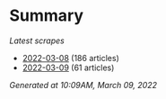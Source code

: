 # Summary
*Latest scrapes*
* [2022-03-08](https://github.com/nuuuwan/news_lk/blob/data/news_lk.2022-03-08.json) (186 articles)
* [2022-03-09](https://github.com/nuuuwan/news_lk/blob/data/news_lk.2022-03-09.json) (61 articles)

*Generated at 10:09AM, March 09, 2022*